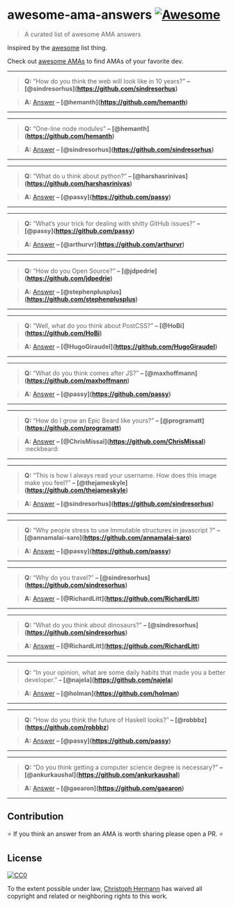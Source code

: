 # awesome-ama-answers [![Awesome](https://cdn.rawgit.com/sindresorhus/awesome/d7305f38d29fed78fa85652e3a63e154dd8e8829/media/badge.svg)](https://github.com/sindresorhus/awesome)

> A curated list of awesome AMA answers

Inspired by the [awesome](https://github.com/sindresorhus/awesome) list thing.

Check out [awesome AMAs](https://github.com/sindresorhus/amas) to find AMAs of your favorite dev.

---

> **Q:** “How do you think the web will look like in 10 years?” **– <span class="citation" data-cites="sindresorhus">\[@sindresorhus\]</span>(https://github.com/sindresorhus)**

> **A:** [Answer](https://github.com/hemanth/ama/issues/13#issuecomment-124816126) **– <span class="citation" data-cites="hemanth">\[@hemanth\]</span>(https://github.com/hemanth)**

---

---

> **Q:** “One-line node modules” **– <span class="citation" data-cites="hemanth">\[@hemanth\]</span>(https://github.com/hemanth)**

> **A:** [Answer](https://github.com/sindresorhus/ama/issues/10#issuecomment-117766328) **– <span class="citation" data-cites="sindresorhus">\[@sindresorhus\]</span>(https://github.com/sindresorhus)**

---

---

> **Q:** “What do u think about python?” **– <span class="citation" data-cites="harshasrinivas">\[@harshasrinivas\]</span>(https://github.com/harshasrinivas)**

> **A:** [Answer](https://github.com/passy/ama/issues/10#issuecomment-118288433) **– <span class="citation" data-cites="passy">\[@passy\]</span>(https://github.com/passy)**

---

---

> **Q:** “What’s your trick for dealing with shitty GitHub issues?” **– <span class="citation" data-cites="passy">\[@passy\]</span>(https://github.com/passy)**

> **A:** [Answer](https://github.com/arthurvr/ama/issues/14#issuecomment-118503700) **– <span class="citation" data-cites="arthurvr">\[@arthurvr\]</span>(https://github.com/arthurvr)**

---

---

> **Q:** “How do you Open Source?” **– <span class="citation" data-cites="jdpedrie">\[@jdpedrie\]</span>(https://github.com/jdpedrie)**

> **A:** [Answer](https://github.com/stephenplusplus/ama/issues/17#issuecomment-118088744) **– <span class="citation" data-cites="stephenplusplus">\[@stephenplusplus\]</span>(https://github.com/stephenplusplus)**

---

---

> **Q:** “Well, what do you think about PostCSS?” **– <span class="citation" data-cites="HoBi">\[@HoBi\]</span>(https://github.com/HoBi)**

> **A:** [Answer](https://github.com/HugoGiraudel/ama/issues/26#issuecomment-125250695) **– <span class="citation" data-cites="HugoGiraudel">\[@HugoGiraudel\]</span>(https://github.com/HugoGiraudel)**

---

---

> **Q:** “What do you think comes after JS?” **– <span class="citation" data-cites="maxhoffmann">\[@maxhoffmann\]</span>(https://github.com/maxhoffmann)**

> **A:** [Answer](https://github.com/passy/ama/issues/21#issuecomment-118410847) **– <span class="citation" data-cites="passy">\[@passy\]</span>(https://github.com/passy)**

---

---

> **Q:** “How do I grow an Epic Beard like yours?” **– <span class="citation" data-cites="programatt">\[@programatt\]</span>(https://github.com/programatt)**

> **A:** [Answer](https://github.com/ChrisMissal/ama/issues/9#issuecomment-126080220) **– <span class="citation" data-cites="ChrisMissal">\[@ChrisMissal\]</span>(https://github.com/ChrisMissal)** :neckbeard:

---

---

> **Q:** “This is how I always read your username. How does this image make you feel?” **– <span class="citation" data-cites="thejameskyle">\[@thejameskyle\]</span>(https://github.com/thejameskyle)**

> **A:** [Answer](https://github.com/sindresorhus/ama/issues/205#issuecomment-128644145) **– <span class="citation" data-cites="sindresorhus">\[@sindresorhus\]</span>(https://github.com/sindresorhus)**

---

---

> **Q:** “Why people stress to use Immutable structures in javascript ?” **– <span class="citation" data-cites="annamalai-saro">\[@annamalai-saro\]</span>(https://github.com/annamalai-saro)**

> **A:** [Answer](https://github.com/passy/ama/issues/46#issuecomment-123693652) **– <span class="citation" data-cites="passy">\[@passy\]</span>(https://github.com/passy)**

---

---

> **Q:** “Why do you travel?” **– <span class="citation" data-cites="sindresorhus">\[@sindresorhus\]</span>(https://github.com/sindresorhus)**

> **A:** [Answer](https://github.com/RichardLitt/ama/issues/2#issuecomment-129288735) **– <span class="citation" data-cites="RichardLitt">\[@RichardLitt\]</span>(https://github.com/RichardLitt)**

---

---

> **Q:** “What do you think about dinosaurs?” **– <span class="citation" data-cites="sindresorhus">\[@sindresorhus\]</span>(https://github.com/sindresorhus)**

> **A:** [Answer](https://github.com/RichardLitt/ama/issues/9#issuecomment-129928253) **– <span class="citation" data-cites="RichardLitt">\[@RichardLitt\]</span>(https://github.com/RichardLitt)**

---

---

> **Q:** “In your opinion, what are some daily habits that made you a better developer.” **– <span class="citation" data-cites="najela">\[@najela\]</span>(https://github.com/najela)**

> **A:** [Answer](https://github.com/holman/ama/issues/690#issuecomment-105297328) **– <span class="citation" data-cites="holman">\[@holman\]</span>(https://github.com/holman)**

---

---

> **Q:** “How do you think the future of Haskell looks?” **– <span class="citation" data-cites="robbbz">\[@robbbz\]</span>(https://github.com/robbbz)**

> **A:** [Answer](https://github.com/passy/ama/issues/56#issuecomment-140141334) **– <span class="citation" data-cites="passy">\[@passy\]</span>(https://github.com/passy)**

---

---

> **Q:** “Do you think getting a computer science degree is necessary?” **– <span class="citation" data-cites="ankurkaushal">\[@ankurkaushal\]</span>(https://github.com/ankurkaushal)**

> **A:** [Answer](https://github.com/gaearon/ama/issues/53#issuecomment-142318849) **– <span class="citation" data-cites="gaearon">\[@gaearon\]</span>(https://github.com/gaearon)**

---

## Contribution

:star: If you think an answer from an AMA is worth sharing please open a PR. :star:

## License

[![CC0](http://i.creativecommons.org/p/zero/1.0/88x31.png)](http://creativecommons.org/publicdomain/zero/1.0/)

To the extent possible under law, [Christoph Hermann](https://stoeffel.github.io) has waived all copyright and related or neighboring rights to this work.
